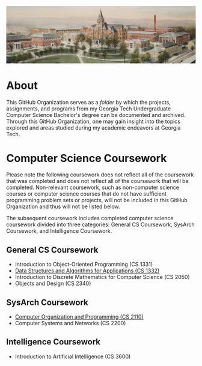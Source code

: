 ![Ariel View of Georgia Tech Tech Tower and Accompanying Buildings](https://github.com/Devins-Undergraduate-Education/.github/blob/main/profile/Linkedin%20Quad.jpg?raw=true)
# About
This GitHub Organization serves as a _folder_ by which the projects, assignments, and programs from my Georgia Tech Undergraduate Computer Science Bachelor's degree can be documented and archived. 
Through this GitHub Organization, one may gain insight into the topics explored and areas studied during my academic endeavors at Georgia Tech. 

# Computer Science Coursework
Please note the following coursework does not reflect all of the coursework that was completed and does not reflect all of the coursework that will be completed. Non-relevant coursework, such as non-computer science courses or computer science courses that do not have sufficient programming problem sets or projects, will not be included in this GitHub Organization and thus will not be listed below.

The subsequent coursework includes completed computer science coursework divided into three categories: General CS Coursework, SysArch Coursework, and Intelligence Coursework.

## General CS Coursework
- Introduction to Object-Oriented Programming (CS 1331)
- [Data Structures and Algorithms for Applications (CS 1332)](https://github.com/Devins-Undergraduate-Education/CS-1332)
- Introduction to Discrete Mathematics for Computer Science (CS 2050)
- Objects and Design (CS 2340)
  
## SysArch Coursework
- [Computer Organization and Programming (CS 2110)](https://github.com/Devins-Undergraduate-Education/CS-2110)
- Computer Systems and Networks (CS 2200)
## Intelligence Coursework
- Introduction to Artificial Intelligence (CS 3600)
